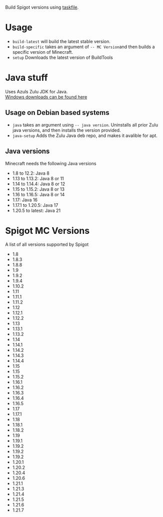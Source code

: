 Build Spigot versions using [taskfile](https://taskfile.dev/).

# Usage

- `build-latest` will build the latest stable version.
- `build-specific` takes an argument of `-- MC Version`and then builds a specific version of Minecraft.
- `setup` Downloads the latest version of BuildTools

# Java stuff

Uses Azuls Zulu JDK for Java.\
[Windows downloads can be found here](https://www.azul.com/downloads/?os=windows&package=jdk#zulu)

## Usage on Debian based systems

- `java` takes an argument using `-- java version`. Uninstalls all prior Zulu java versions, and then installs the version provided.
- `java-setup` Adds the Zulu Java deb repo, and makes it avalible for apt.

## Java versions

Minecraft needs the following Java versions

- 1.8 to 12.2: Java 8
- 1.13 to 1.13.2: Java 8 or 11
- 1.14 to 1.14.4: Java 8 or 12
- 1.15 to 1.15.2: Java 8 or 13
- 1.16 to 1.16.5: Java 8 or 14
- 1.17: Java 16
- 1.17.1 to 1.20.5: Java 17
- 1.20.5 to latest: Java 21

# Spigot MC Versions

A list of all versions supported by Spigot

- 1.8
- 1.8.3
- 1.8.8
- 1.9
- 1.9.2
- 1.9.4
- 1.10.2
- 1.11
- 1.11.1
- 1.11.2
- 1.12
- 1.12.1
- 1.12.2
- 1.13
- 1.13.1
- 1.13.2
- 1.14
- 1.14.1
- 1.14.2
- 1.14.3
- 1.14.4
- 1.15
- 1.15
- 1.15.2
- 1.16.1
- 1.16.2
- 1.16.3
- 1.16.4
- 1.16.5
- 1.17
- 1.17.1
- 1.18
- 1.18.1
- 1.18.2
- 1.19
- 1.19.1
- 1.19.2
- 1.19.2
- 1.19.2
- 1.20.1
- 1.20.2
- 1.20.4
- 1.20.6
- 1.21.1
- 1.21.3
- 1.21.4
- 1.21.5
- 1.21.6
- 1.21.7
